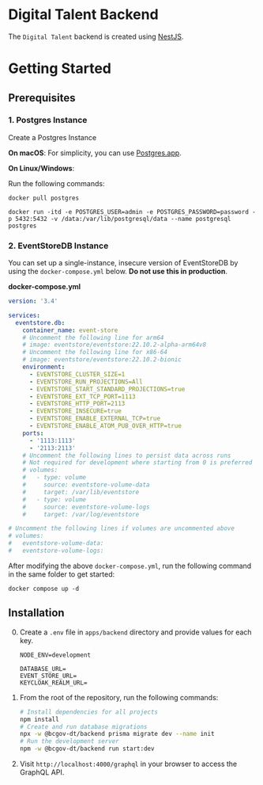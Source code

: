 # Digital Talent Backend

The `Digital Talent` backend is created using [NestJS](https://nestjs.com/).

# Getting Started

## Prerequisites

### 1. Postgres Instance

Create a Postgres Instance

**On macOS**: For simplicity, you can use [Postgres.app](https://postgresapp.com/).

**On Linux/Windows**:

Run the following commands:

```
docker pull postgres
```

```
docker run -itd -e POSTGRES_USER=admin -e POSTGRES_PASSWORD=password -p 5432:5432 -v /data:/var/lib/postgresql/data --name postgresql postgres
```

### 2. EventStoreDB Instance

You can set up a single-instance, insecure version of EventStoreDB by using the `docker-compose.yml` below. **Do not use this in production**.

**docker-compose.yml**

```yml
version: '3.4'

services:
  eventstore.db:
    container_name: event-store
    # Uncomment the following line for arm64
    # image: eventstore/eventstore:22.10.2-alpha-arm64v8
    # Uncomment the following line for x86-64
    # image: eventstore/eventstore:22.10.2-bionic
    environment:
      - EVENTSTORE_CLUSTER_SIZE=1
      - EVENTSTORE_RUN_PROJECTIONS=All
      - EVENTSTORE_START_STANDARD_PROJECTIONS=true
      - EVENTSTORE_EXT_TCP_PORT=1113
      - EVENTSTORE_HTTP_PORT=2113
      - EVENTSTORE_INSECURE=true
      - EVENTSTORE_ENABLE_EXTERNAL_TCP=true
      - EVENTSTORE_ENABLE_ATOM_PUB_OVER_HTTP=true
    ports:
      - '1113:1113'
      - '2113:2113'
    # Uncomment the following lines to persist data across runs
    # Not required for development where starting from 0 is preferred
    # volumes:
    #   - type: volume
    #     source: eventstore-volume-data
    #     target: /var/lib/eventstore
    #   - type: volume
    #     source: eventstore-volume-logs
    #     target: /var/log/eventstore

# Uncomment the following lines if volumes are uncommented above
# volumes:
#   eventstore-volume-data:
#   eventstore-volume-logs:
```

After modifying the above `docker-compose.yml`, run the following command in the same folder to get started:

```
docker compose up -d
```

## Installation

0. Create a `.env` file in `apps/backend` directory and provide values for each key.

   ```
   NODE_ENV=development

   DATABASE_URL=
   EVENT_STORE_URL=
   KEYCLOAK_REALM_URL=
   ```

1. From the root of the repository, run the following commands:

   ```sh
   # Install dependencies for all projects
   npm install
   # Create and run database migrations
   npx -w @bcgov-dt/backend prisma migrate dev --name init
   # Run the development server
   npm -w @bcgov-dt/backend run start:dev
   ```

2. Visit `http://localhost:4000/graphql` in your browser to access the GraphQL API.
